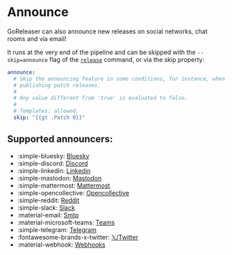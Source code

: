 # Announce

GoReleaser can also announce new releases on social networks, chat rooms and via
email!

It runs at the very end of the pipeline and can be skipped with the
`--skip=announce` flag of the [`release`](../../cmd/goreleaser_release.md)
command, or via the skip property:

```yaml title=".goreleaser.yaml"
announce:
  # Skip the announcing feature in some conditions, for instance, when
  # publishing patch releases.
  #
  # Any value different from 'true' is evaluated to false.
  #
  # Templates: allowed.
  skip: "{{gt .Patch 0}}"
```

## Supported announcers:

<div class="grid cards" markdown>

- :simple-bluesky: [Bluesky](./bluesky.md)
- :simple-discord: [Discord](./discord.md)
- :simple-linkedin: [Linkedin](./linkedin.md)
- :simple-mastodon: [Mastodon](./mastodon.md)
- :simple-mattermost: [Mattermost](./mattermost.md)
- :simple-opencollective: [Opencollective](./opencollective.md)
- :simple-reddit: [Reddit](./reddit.md)
- :simple-slack: [Slack](./slack.md)
- :material-email: [Smtp](./smtp.md)
- :material-microsoft-teams: [Teams](./teams.md)
- :simple-telegram: [Telegram](./telegram.md)
- :fontawesome-brands-x-twitter: [𝕏/Twitter](./twitter.md)
- :material-webhook: [Webhooks](./webhook.md)

</div>
